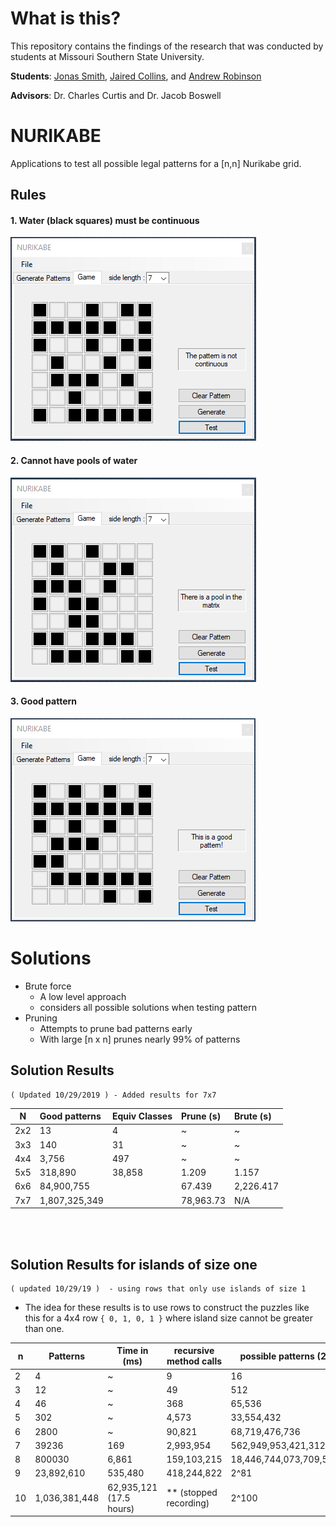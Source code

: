 # What is this?
This repository contains the findings of the research that was conducted by students at Missouri Southern State University.

**Students**: [Jonas Smith](https://github.com/JonasESmith), [Jaired Collins](https://github.com/jairedcollins), and [Andrew Robinson](https://github.com/SirArkimedes)

**Advisors**: Dr. Charles Curtis and Dr. Jacob Boswell

# NURIKABE
Applications to test all possible legal patterns for a [n,n] Nurikabe grid.

<h2> Rules </h2>
	<h4> 1. Water (black squares) must be continuous </h4>
		<img src="images/non-contiguous.PNG" alt="icon">
	<h4> 2. Cannot have pools of water </h4>
		<img src="images/pool.PNG" alt="icon">
	<h4> 3. Good pattern </h4>
		<img src="images/good.PNG" alt="icon">

# Solutions
* Brute force
  * A low level approach
  * considers all possible solutions when testing pattern
* Pruning
  * Attempts to prune bad patterns early
  * With large [n x n] prunes nearly 99% of patterns



## Solution Results

    ( Updated 10/29/2019 ) - Added results for 7x7

  | N   | Good patterns | Equiv Classes | Prune (s) | Brute (s)        |
  | :-: | :---         | :------------- | :------- | :-------------- |
  |2x2  | 13            |             4 | ~         |  ~               |
  |3x3  | 140           |            31 | ~         |  ~               |
  |4x4  | 3,756         |           497 | ~         |  ~               |
  |5x5  | 318,890       |        38,858 | 1.209     |  1.157           |
  |6x6  | 84,900,755    |               | 67.439    |  2,226.417       |
  |7x7  | 1,807,325,349 |               | 78,963.73 |  N/A             |
              							
              
              
 <br/><br/> 

  ## Solution Results for islands of size one

    ( updated 10/29/19 )  - using rows that only use islands of size 1

  * The idea for these results is to use rows to construct the puzzles like this for a 4x4 row `{ 0, 1, 0, 1 }` where island size cannot be greater than one.


| n  | Patterns     | Time in (ms)                | recursive method calls | possible patterns (2^n^2) |
| -  | --------     | --------------------------- | ---------------------- | ------------------------- |
| 2  |4             | ~                           | 9                      | 16                        |
| 3  |12            | ~                           | 49                     | 512                       |
| 4  |46            | ~                           | 368                    | 65,536                    |
| 5  |302           | ~                           | 4,573                  | 33,554,432                |
| 6  |2800          | ~                           | 90,821                 | 68,719,476,736            |
| 7  |39236         | 169                         | 2,993,954              | 562,949,953,421,312       |
| 8  |800030        | 6,861                       | 159,103,215            | 18,446,744,073,709,551,616|
| 9  |23,892,610    | 535,480                     | 418,244,822            | 2^81                      |
| 10 |1,036,381,448 | 62,935,121 (17.5 hours)     | ** (stopped recording) | 2^100                     |
